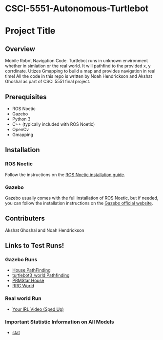# CSCI-5551-Autonomous-Turtlebot
# Project Title

## Overview
Mobile Robot Navigation Code. Turtlebot runs in unknown environment whether in simlation or the real world. It will pathfind to the provided x, y corrdinate. Utizes Gmapping to build a map and provides navigation in real time! All the code in this repo is written by Noah Hendrickson and Akshat Ghoshal as part of CSCI 5551 final project.

## Prerequisites
- ROS Noetic
- Gazebo
- Python 3
- C++ (typically included with ROS Noetic)
- OpenCv
- Gmapping

## Installation
### ROS Noetic
Follow the instructions on the [ROS Noetic installation guide](http://wiki.ros.org/noetic/Installation).

### Gazebo
Gazebo usually comes with the full installation of ROS Noetic, but if needed, you can follow the installation instructions on the [Gazebo official website](http://gazebosim.org/download).

## Contributers
Akshat Ghoshal and Noah Hendrickson

## Links to Test Runs!

### Gazebo Runs
- [House PathFinding](https://drive.google.com/file/d/1oT3jUucceCLrn0RwCp5VAVKqOkaiOxDu/view?usp=sharing)
- [turtlebot3_world Pathfinding](https://drive.google.com/file/d/1Kk1kJKPra3oO7YbGBi_o7eJ6HrRICx2e/view?usp=sharing)
- [PRMStar House](https://drive.google.com/file/d/1oT3jUucceCLrn0RwCp5VAVKqOkaiOxDu/view)
- [RRG World](https://drive.google.com/file/d/1Kk1kJKPra3oO7YbGBi_o7eJ6HrRICx2e/view)
### Real world Run

- [Your IRL Video (Sped Up)](https://drive.google.com/file/d/1DIKge9fj2YV9rSAfxMRnizcV_Uej9mTf/view?usp=sharing)


### Important Statistic Information on All Models
- [stat](https://docs.google.com/spreadsheets/d/1qxxSyMQ5fJLA3q0hkdMif5-7tQ-b-NYAYQwuq_GMs04/edit?usp=sharing)


